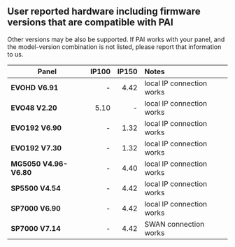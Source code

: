 ## User reported hardware including firmware versions that are compatible with PAI

Other versions may be also be supported. If PAI works with your panel, and the model-version combination is not listed, please report that  information to us.

| Panel |IP100|     IP150     | Notes |
| ----- |-:| -------------: | :----- |
| **EVOHD V6.91** |-| 4.42  | local IP connection works|
| **EVO48 V2.20** |5.10| -  | local IP connection works |
| **EVO192 V6.90** |-| 1.32  | local IP connection works |
| **EVO192 V7.30** |-| 1.32  | local IP connection works |
| **MG5050 V4.96-V6.80** |-| 4.40  | local IP connection works |
| **SP5500 V4.54** |-| 4.42  | local IP connection works |
| **SP7000 V6.90** |-| 4.42  |  local IP connection works |
| **SP7000 V7.14** |-| 4.42  | SWAN connection works|
